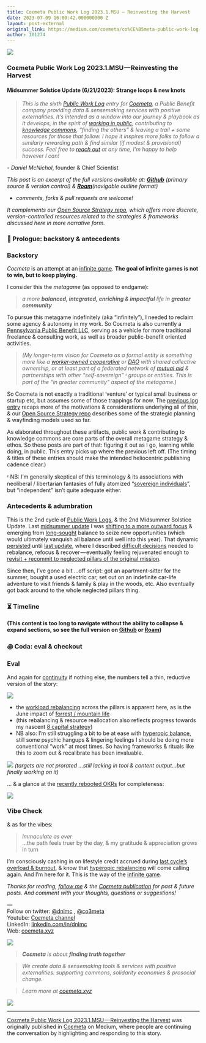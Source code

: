 ```yaml
---
title: Coεmeta Public Work Log 2023.1.MSU — Reinvesting the Harvest
date: 2023-07-09 16:00:42.000000000 Z
layout: post-external
original_link: https://medium.com/coemeta/co%CE%B5meta-public-work-log-2023-1-msu-reinvesting-the-harvest-1e92b535472b?source=rss-2d441c4de574------2
author: 101274
---
```


![](https://cdn-images-1.medium.com/proxy/1*P91qv0JcwEZSmHc8VI1zsg.png)

### Coεmeta Public Work Log 2023.1.MSU — Reinvesting the Harvest

#### Midsummer Solstice Update (6/21/2023): Strange loops & new knots

> _This is the sixth_ [_Public Work Log_](https://github.com/coemeta/public-work-log/) _entry for_ [_Coεmeta_](https://coemeta.xyz/)_, a Public Benefit company providing data & sensemaking services with positive externalities. It’s intended as a window into our journey & playbook as it develops, in the spirit of_ [_working in public_](https://nesslabs.com/work-in-public)_, contributing to_ [_knowledge commons_](https://en.wikipedia.org/wiki/Knowledge_commons)_, “finding the others” & leaving a trail + some resources for those that follow. I hope it inspires more folks to follow a similarly rewarding path & find similar (if modest & provisional) success. Feel free to_ [_reach out_](mailto:daniel@coemeta.com) _at any time, I’m happy to help however I can!_

_- Daniel McNichol_, founder & Chief Scientist

_This post is an excerpt of the full versions available at:_ [**_Github_**](https://github.com/coemeta/public-work-log/blob/main/2023.1.msu.md) _(primary source & version control) &_ [**_Roam_**](https://roamresearch.com/#/app/coemeta/page/QqIlUcMjN)_(navigable outline format)_

- _comments, forks & pull requests are welcome!_

_It complements our_ [_Open Source Strategy repo_](https://github.com/coemeta/open-source-strategy)_, which offers more discrete, version-controlled resources related to the strategies & frameworks discussed here in more narrative form._

### 📜 Prologue: backstory & antecedents

### Backstory

_Coεmeta_ is an attempt at an [infinite game](https://en.wikipedia.org/wiki/Finite_and_Infinite_Games). **The goal of infinite games is not to win, but to keep playing.**

I consider this the _metagame_ (as opposed to endgame):

> _a more_ **_balanced, integrated, enriching & impactful_** _life in_ **_greater community_**

To pursue this metagame indefinitely (aka “infinitely”), I needed to reclaim some agency & autonomy in my work. So Coεmeta is also currently a [Pennsylvania Public Benefit LLC](https://coemeta.notion.site/coemeta/Co-meta-co-eh-meta-Data-Sensemaking-Services-9b764a49e7644703a64eda8f95084156#b97ace661ee84e81816b67d947ddbf53), serving as a vehicle for more traditional freelance & consulting work, as well as broader public-benefit oriented activities.

> _(My longer-term vision for Coεmeta as a formal entity is something more like a_ [_worker-owned cooperative_](https://institute.coop/what-worker-cooperative) _or_ [_DAO_](https://en.wikipedia.org/wiki/Decentralized_autonomous_organization) _with shared collective ownership, or at least part of a federated network of_ [_mutual aid_](https://en.wikipedia.org/wiki/Mutual_aid_%28organization_theory%29) _& partnerships with other “self-sovereign” ᵋ groups or entities. This is part of the “in greater community” aspect of the metagame.)_

So Coεmeta is not exactly a traditional ‘venture’ or typical small business or startup etc, but assumes some of those trappings for now. The [previous log entry](https://github.com/coemeta/public-work-log/blob/main/2022.0.veu.md) recaps more of the motivations & considerations underlying all of this, & our [Open Source Strategy repo](https://github.com/coemeta/open-source-strategy) describes some of the strategic planning & wayfinding models used so far.

As elaborated throughout these artifacts, public work & contributing to knowledge commons are core parts of the overall metagame strategy & ethos. So these posts are part of that: figuring it out as I go, learning while doing, in public. This entry picks up where the previous left off. (The timing & titles of these entries should make the intended heliocentric publishing cadence clear.)

ᵋ NB: I’m generally skeptical of this terminology & its associations with neoliberal / libertarian fantasies of fully atomized “[sovereign individuals](https://www.radicalxchange.org/media/blog/sovereign-nonsense/)”, but “independent” isn’t quite adequate either.

### Antecedents & adumbration

This is the 2nd cycle of [Public Work Logs](https://github.com/coemeta/public-work-log), & the 2nd Midsummer Solstice Update. Last [midsummer update](https://github.com/coemeta/public-work-log/blob/main/2022.1.msu.md) I was [shifting to a more outward focus](https://github.com/coemeta/public-work-log/blob/main/2022.1.msu.md#-prologue-backstory--antecedents) & emerging from [long-sought](https://github.com/coemeta/public-work-log/blob/main/2023.1.msu.md#-prologue-backstory--antecedents) balance to seize new opportunities (which would ultimately vanquish all balance until well into this year). That dynamic [persisted](https://github.com/coemeta/public-work-log/blob/main/2023.0.veu.md#-prologue-backstory--antecedents) until [last update](https://github.com/coemeta/public-work-log/blob/main/2023.0.veu.md), where I described [difficult decisions](https://github.com/coemeta/public-work-log/blob/main/2023.0.veu.md#-prologue-backstory--antecedents) needed to rebalance, refocus & recover — eventually feeling rejuvenated enough to [revisit + recommit to neglected pillars of the original mission](https://github.com/coemeta/public-work-log/blob/main/2023.0.veu.md#-timeline).

Since then, I’ve gone a bit …off script: got an apartment-sitter for the summer, bought a used electric car, set out on an indefinite car-life adventure to visit friends & family & play in the woods, etc. Also eventually got back around to the whole neglected pillars thing.

### ⏳ Timeline

#### (This content is too long to navigate without the ability to collapse & expand sections, so see the full version on [Github](https://github.com/coemeta/public-work-log/blob/main/2023.1.msu.md) or [Roam](https://roamresearch.com/#/app/coemeta/page/QqIlUcMjN))

### ꩜ Coda: eval & checkout

### Eval

And again for [continuity](https://github.com/coemeta/public-work-log/blob/main/2023.0.veu.md#-coda-eval--checkout) if nothing else, the numbers tell a thin, reductive version of the story:

![](https://cdn-images-1.medium.com/max/1024/0*hQRJycxGEmVmPf8U.png)

- the [workload rebalancing](https://github.com/coemeta/public-work-log/blob/main/2023.1.msu.md#-prologue-backstory--antecedents) across the pillars is apparent here, as is the June impact of [forrest / mountain life](https://github.com/coemeta/public-work-log/blob/main/2023.1.msu.md#-timeline)
- (this rebalancing & resource reallocation also reflects progress towards my nascent [8 capital strategy](https://raw.githubusercontent.com/coemeta/public-work-log/main/media/2023.0.veu/8-capital-strategy-draft.png))
- NB also: I’m still struggling a bit to be at ease with [hyperopic balance](https://github.com/coemeta/public-work-log/blob/main/2023.1.msu.md#-timeline), still some psychic hangups & lingering feelings I should be doing more conventional “work” at most times. So having frameworks & rituals like this to zoom out & recalibrate has been invaluable.

![](https://cdn-images-1.medium.com/max/1024/0*Xu_gTrMf27GFQVa-.png)
_(targets are not prorated …still lacking in tool & content output…but finally working on it)_

… & a glance at the [recently rebooted OKRs](https://github.com/coemeta/public-work-log/blob/main/2023.0.veu.md#-timeline) for completeness:

![](https://cdn-images-1.medium.com/max/1024/1*G4xgY0ukFY2hiUJVCWmPWg.png)

### Vibe Check

& as for the vibes:

> _Immaculate as ever_  
> …the path feels truer by the day, & my gratitude & appreciation grows in turn

I’m consciously cashing in on lifestyle credit accrued during [last cycle’s overload & burnout](https://github.com/coemeta/public-work-log/blob/main/2023.0.veu.md#-coda-eval--checkout), & know that [hyperopic rebalancing](https://github.com/coemeta/public-work-log/blob/main/2023.1.msu.md#-timeline) will come calling again. And I’m here for it. This is the way of the [infinite game](https://github.com/coemeta/public-work-log/blob/main/2023.1.msu.md#-prologue-backstory--antecedents).

_Thanks for reading,_ [_follow me_](https://medium.com/@dnlmc) _& the_ [_Coεmeta publication_](https://medium.com/coemeta) _for past & future posts. And comment with your thoughts, questions or suggestions!_

—   
Follow on twitter: [@dnlmc](https://twitter.com/dnlmc) , [@co3meta](https://twitter.com/co3meta)  
Youtube: [Co](https://www.youtube.com/channel/UC4iMnRK0MisgBQlpr2kjbQQ)[_ε_](https://medium.com/coemeta)[meta channel](https://www.youtube.com/channel/UC4iMnRK0MisgBQlpr2kjbQQ)  
LinkedIn: [linkedin.com/in/dnlmc](http://www.linkedin.com/in/dnlmc)  
Web: [coemeta.xyz](https://coemeta.xyz/)

![](https://cdn-images-1.medium.com/max/1024/0*OqbqL6M2f4HrOKDA.png)

> **_Coεmeta_** _is about_ **_finding truth together_**

> _We create data & sensemaking tools & services with positive externalities: supporting commons, solidarity economies & prosocial change._

> _Learn more at_ [_coemeta.xyz_](https://coemeta.xyz/)

 ![](https://medium.com/_/stat?event=post.clientViewed&referrerSource=full_rss&postId=1e92b535472b)
* * *

[Coεmeta Public Work Log 2023.1.MSU — Reinvesting the Harvest](https://medium.com/coemeta/co%CE%B5meta-public-work-log-2023-1-msu-reinvesting-the-harvest-1e92b535472b) was originally published in [Coεmeta](https://medium.com/coemeta) on Medium, where people are continuing the conversation by highlighting and responding to this story.


